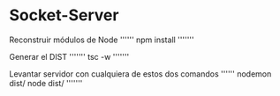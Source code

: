 

# Socket-Server


Reconstruir módulos de Node
''''''
npm install
'''''''

Generar el DIST
'''''''
tsc -w
'''''''

Levantar servidor con cualquiera de estos dos comandos
''''''
nodemon dist/
node dist/
'''''''
